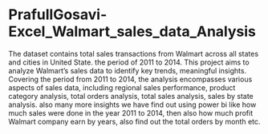 # PrafullGosavi-Excel_Walmart_sales_data_Analysis
The dataset contains total sales transactions from Walmart across all states and cities in United State. the period of 2011 to 2014.
This project aims to analyze Walmart’s sales data to identify key trends, meaningful insights. Covering the period from 2011 to 2014, the analysis encompasses various aspects of sales data, including regional sales performance, product category analysis, total orders analysis, total sales analysis, sales by state analysis. also many more insights we have find out using power bi like how much sales were done in the year 2011 to 2014, then also how much profit Walmart company earn by years, also find out the total orders by month etc.
